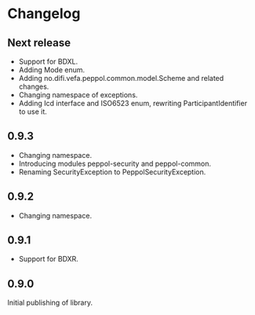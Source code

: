 # Changelog

## Next release

* Support for BDXL.
* Adding Mode enum.
* Adding no.difi.vefa.peppol.common.model.Scheme and related changes.
* Changing namespace of exceptions.
* Adding Icd interface and ISO6523 enum, rewriting ParticipantIdentifier to use it.

## 0.9.3

* Changing namespace.
* Introducing modules peppol-security and peppol-common.
* Renaming SecurityException to PeppolSecurityException.

## 0.9.2

* Changing namespace.

## 0.9.1

* Support for BDXR.

## 0.9.0

Initial publishing of library.
